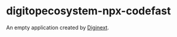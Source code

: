 # digitopecosystem-npx-codefast

An empty application created by [Diginext](https://diginext.site/?ref=cli).
